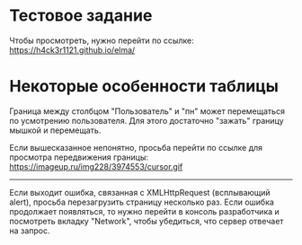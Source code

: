 # Тестовое задание

Чтобы просмотреть, нужно перейти по ссылке: https://h4ck3r1121.github.io/elma/

# Некоторые особенности таблицы

Граница между столбцом "Пользователь" и "пн" может перемещаться по усмотрению пользователя.
Для этого достаточно "зажать" границу мышкой и перемещать.

Если вышесказанное непонятно, просьба перейти по ссылке для просмотра передвижения границы:
https://imageup.ru/img228/3974553/cursor.gif

<hr>

Если выходит ошибка, связанная с XMLHttpRequest (всплывающий alert), просьба перезагрузить страницу несколько раз.
Если ошибка продолжает появляться, то нужно перейти в консоль разработчика и посмотреть вкладку "Network", чтобы убедиться, что сервер отвечает на запрос.
